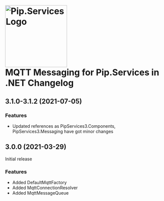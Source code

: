 # <img src="https://uploads-ssl.webflow.com/5ea5d3315186cf5ec60c3ee4/5edf1c94ce4c859f2b188094_logo.svg" alt="Pip.Services Logo" width="200"> <br/> MQTT Messaging for Pip.Services in .NET Changelog

## <a name="3.1.0-3.1.2"></a> 3.1.0-3.1.2 (2021-07-05) 

### Features
* Updated references as PipServices3.Components, PipServices3.Messaging have got minor changes

## <a name="3.0.0"></a> 3.0.0 (2021-03-29)

Initial release

### Features

* Added DefaultMqttFactory
* Added MqttConnectionResolver
* Added MqttMessageQueue

